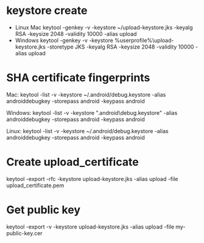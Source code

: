 # keystore create
- Linux Mac
keytool -genkey -v -keystore ~/upload-keystore.jks -keyalg RSA -keysize 2048 -validity 10000 -alias upload
- Windows
keytool -genkey -v -keystore %userprofile%\upload-keystore.jks -storetype JKS -keyalg RSA -keysize 2048 -validity 10000 -alias upload

# SHA certificate fingerprints 
Mac: 
keytool -list -v -keystore ~/.android/debug.keystore -alias androiddebugkey -storepass android -keypass android

Windows:
keytool -list -v -keystore "\.android\debug.keystore" -alias androiddebugkey -storepass android -keypass android

Linux:
keytool -list -v -keystore ~/.android/debug.keystore -alias androiddebugkey -storepass android -keypass android

# Create upload_certificate
keytool -export -rfc -keystore upload-keystore.jks -alias upload -file upload_certificate.pem

# Get public key
keytool -export -v -keystore upload-keystore.jks -alias upload -file my-public-key.cer

